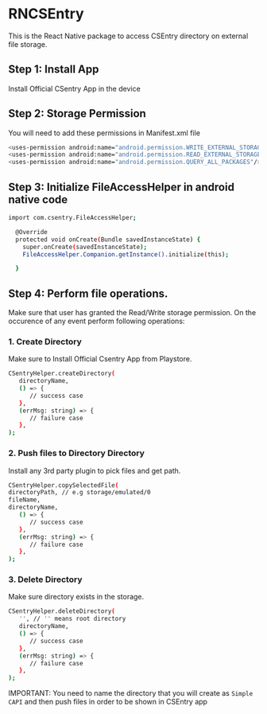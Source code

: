 # RNCSEntry
This is the React Native package to access CSEntry directory on external file storage.

## Step 1: Install App

Install Official CSentry App in the device


## Step 2: Storage Permission

You will need to add these permissions in Manifest.xml file

```bash
<uses-permission android:name="android.permission.WRITE_EXTERNAL_STORAGE"/>
<uses-permission android:name="android.permission.READ_EXTERNAL_STORAGE"/>
<uses-permission android:name="android.permission.QUERY_ALL_PACKAGES"/>
```


## Step 3: Initialize FileAccessHelper in android native code
```bash
import com.csentry.FileAccessHelper;
```

```bash
  @Override
  protected void onCreate(Bundle savedInstanceState) {
    super.onCreate(savedInstanceState);
    FileAccessHelper.Companion.getInstance().initialize(this);

  }
```


## Step 4: Perform file operations.

Make sure that user has granted the Read/Write storage permission.
On the occurence of any event perform following operations:

### 1. Create Directory

Make sure to Install Official Csentry App from Playstore.

```bash
CSentryHelper.createDirectory(
   directoryName,
   () => {
      // success case
   },
   (errMsg: string) => {
      // failure case
   },
);
```

### 2. Push files to Directory Directory

Install any 3rd party plugin to pick files and get path.

```bash
CSentryHelper.copySelectedFile(
directoryPath, // e.g storage/emulated/0
fileName,
directoryName,
   () => {
      // success case
   },
   (errMsg: string) => {
      // failure case
   },
);
```

### 3. Delete Directory

Make sure directory exists in the storage.

```bash
CSentryHelper.deleteDirectory(
   '', // '' means root directory
   directoryName,
   () => {
      // success case
   },
   (errMsg: string) => {
      // failure case
   },
);
```

IMPORTANT: You need to name the directory that you will create as `Simple CAPI` and then push files in order to be shown in CSEntry app

